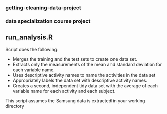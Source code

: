 ### getting-cleaning-data-project
### data specialization course project

## run_analysis.R
Script does the following: 
* Merges the training and the test sets to create one data set.
* Extracts only the measurements of the mean and standard deviation for each variable name. 
* Uses descriptive activity names to name the activities in the data set
* Appropriately labels the data set with descriptive activity names. 
* Creates a second, independent tidy data set with the average of each variable name for each activity and each subject.
	
This script assumes the Samsung data is extracted in your working directory 
